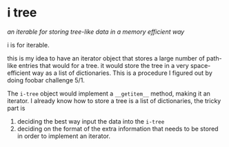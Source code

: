 # i tree

*an iterable for storing tree-like data in a memory efficient way*

i is for iterable.

this is my idea to have an iterator object that stores a large number of path-like entries that would for a tree.  it would store the tree in a very space-efficient way as a list of dictionaries.  This is a procedure I figured out by doing foobar challenge 5/1.  

The `i-tree` object would implement a `__getitem__` method, making it an iterator.  I already know how to store a tree is a list of dictionaries, the tricky part is 

1. deciding the best way input the data into the `i-tree`
2. deciding on the format of the extra information that needs to be stored in order to implement an iterator.



